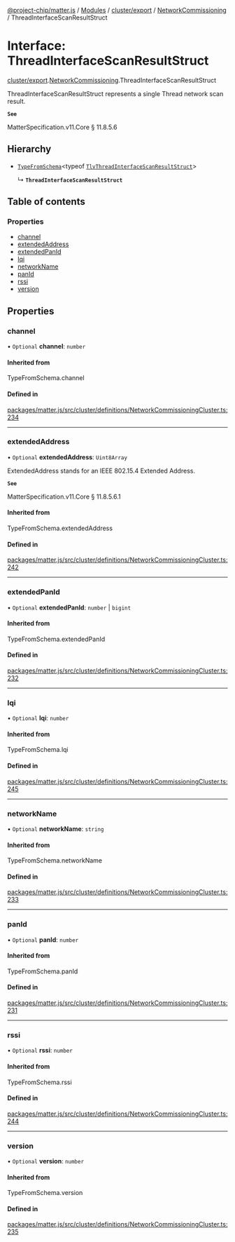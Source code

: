 [@project-chip/matter.js](../README.md) / [Modules](../modules.md) / [cluster/export](../modules/cluster_export.md) / [NetworkCommissioning](../modules/cluster_export.NetworkCommissioning.md) / ThreadInterfaceScanResultStruct

# Interface: ThreadInterfaceScanResultStruct

[cluster/export](../modules/cluster_export.md).[NetworkCommissioning](../modules/cluster_export.NetworkCommissioning.md).ThreadInterfaceScanResultStruct

ThreadInterfaceScanResultStruct represents a single Thread network scan result.

**`See`**

MatterSpecification.v11.Core § 11.8.5.6

## Hierarchy

- [`TypeFromSchema`](../modules/tlv_export.md#typefromschema)\<typeof [`TlvThreadInterfaceScanResultStruct`](../modules/cluster_export.NetworkCommissioning.md#tlvthreadinterfacescanresultstruct)\>

  ↳ **`ThreadInterfaceScanResultStruct`**

## Table of contents

### Properties

- [channel](cluster_export.NetworkCommissioning.ThreadInterfaceScanResultStruct.md#channel)
- [extendedAddress](cluster_export.NetworkCommissioning.ThreadInterfaceScanResultStruct.md#extendedaddress)
- [extendedPanId](cluster_export.NetworkCommissioning.ThreadInterfaceScanResultStruct.md#extendedpanid)
- [lqi](cluster_export.NetworkCommissioning.ThreadInterfaceScanResultStruct.md#lqi)
- [networkName](cluster_export.NetworkCommissioning.ThreadInterfaceScanResultStruct.md#networkname)
- [panId](cluster_export.NetworkCommissioning.ThreadInterfaceScanResultStruct.md#panid)
- [rssi](cluster_export.NetworkCommissioning.ThreadInterfaceScanResultStruct.md#rssi)
- [version](cluster_export.NetworkCommissioning.ThreadInterfaceScanResultStruct.md#version)

## Properties

### channel

• `Optional` **channel**: `number`

#### Inherited from

TypeFromSchema.channel

#### Defined in

[packages/matter.js/src/cluster/definitions/NetworkCommissioningCluster.ts:234](https://github.com/project-chip/matter.js/blob/c0d55745d5279e16fdfaa7d2c564daa31e19c627/packages/matter.js/src/cluster/definitions/NetworkCommissioningCluster.ts#L234)

___

### extendedAddress

• `Optional` **extendedAddress**: `Uint8Array`

ExtendedAddress stands for an IEEE 802.15.4 Extended Address.

**`See`**

MatterSpecification.v11.Core § 11.8.5.6.1

#### Inherited from

TypeFromSchema.extendedAddress

#### Defined in

[packages/matter.js/src/cluster/definitions/NetworkCommissioningCluster.ts:242](https://github.com/project-chip/matter.js/blob/c0d55745d5279e16fdfaa7d2c564daa31e19c627/packages/matter.js/src/cluster/definitions/NetworkCommissioningCluster.ts#L242)

___

### extendedPanId

• `Optional` **extendedPanId**: `number` \| `bigint`

#### Inherited from

TypeFromSchema.extendedPanId

#### Defined in

[packages/matter.js/src/cluster/definitions/NetworkCommissioningCluster.ts:232](https://github.com/project-chip/matter.js/blob/c0d55745d5279e16fdfaa7d2c564daa31e19c627/packages/matter.js/src/cluster/definitions/NetworkCommissioningCluster.ts#L232)

___

### lqi

• `Optional` **lqi**: `number`

#### Inherited from

TypeFromSchema.lqi

#### Defined in

[packages/matter.js/src/cluster/definitions/NetworkCommissioningCluster.ts:245](https://github.com/project-chip/matter.js/blob/c0d55745d5279e16fdfaa7d2c564daa31e19c627/packages/matter.js/src/cluster/definitions/NetworkCommissioningCluster.ts#L245)

___

### networkName

• `Optional` **networkName**: `string`

#### Inherited from

TypeFromSchema.networkName

#### Defined in

[packages/matter.js/src/cluster/definitions/NetworkCommissioningCluster.ts:233](https://github.com/project-chip/matter.js/blob/c0d55745d5279e16fdfaa7d2c564daa31e19c627/packages/matter.js/src/cluster/definitions/NetworkCommissioningCluster.ts#L233)

___

### panId

• `Optional` **panId**: `number`

#### Inherited from

TypeFromSchema.panId

#### Defined in

[packages/matter.js/src/cluster/definitions/NetworkCommissioningCluster.ts:231](https://github.com/project-chip/matter.js/blob/c0d55745d5279e16fdfaa7d2c564daa31e19c627/packages/matter.js/src/cluster/definitions/NetworkCommissioningCluster.ts#L231)

___

### rssi

• `Optional` **rssi**: `number`

#### Inherited from

TypeFromSchema.rssi

#### Defined in

[packages/matter.js/src/cluster/definitions/NetworkCommissioningCluster.ts:244](https://github.com/project-chip/matter.js/blob/c0d55745d5279e16fdfaa7d2c564daa31e19c627/packages/matter.js/src/cluster/definitions/NetworkCommissioningCluster.ts#L244)

___

### version

• `Optional` **version**: `number`

#### Inherited from

TypeFromSchema.version

#### Defined in

[packages/matter.js/src/cluster/definitions/NetworkCommissioningCluster.ts:235](https://github.com/project-chip/matter.js/blob/c0d55745d5279e16fdfaa7d2c564daa31e19c627/packages/matter.js/src/cluster/definitions/NetworkCommissioningCluster.ts#L235)
